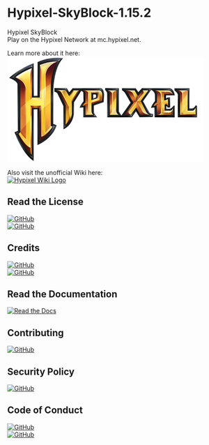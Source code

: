 # Hypixel-SkyBlock-1.15.2
Hypixel SkyBlock  
Play on the Hypixel Network at mc.hypixel.net.  

Learn more about it here:  
[![Hypixel Logo](./src/main/resources/logo.png "Click Me!")](https://hypixel.net/categories/skyblock.194/)  

Also visit the unofficial Wiki here:  
[![Hypixel Wiki Logo](https://static.wikia.nocookie.net/hypixel-skyblock/images/8/89/Wiki-wordmark.png/revision/latest?cb=20201210210616 "Click Me!")](https://hypixel-skyblock.fandom.com/wiki/Hypixel_SkyBlock_Wiki)

## Read the License
[![GitHub](https://img.shields.io/badge/license-APGL--3-red)](./LICENSE.md)  
[![GitHub](https://img.shields.io/badge/forge%20license-APGL--3-red)](./FORGE_LICENSE.md)

## Credits
[![GitHub](https://img.shields.io/badge/-Credits-green)](./CREDITS.md)  
[![GitHub](https://img.shields.io/badge/-Forge%20Credits-green)](./FORGE_CREDITS.md)

## Read the Documentation
[![Read the Docs](https://img.shields.io/badge/-Documentation-blue)](https://mrpineapple070.github.io/Hypixel-SkyBlock-1.15.2/doc/)

## Contributing
[![GitHub](https://img.shields.io/badge/-Contributing-blue)](./CONTRIBUTING.md)

## Security Policy
[![GitHub](https://img.shields.io/badge/-Security%20Policy-green)](./community/SECURITY.md)

## Code of Conduct
[![GitHub](https://img.shields.io/badge/-Citizen%20Code%20of%20Conduct-blue)](./community/CITIZEN_CODE_OF_CONDUCT.md)  
[![GitHub](https://img.shields.io/badge/-Contributor%20Covenant%20Code%20of%20Conduct-blue)](./community/CONTRIBUTOR_COVENANT_CODE_OF_CONDUCT.md)
